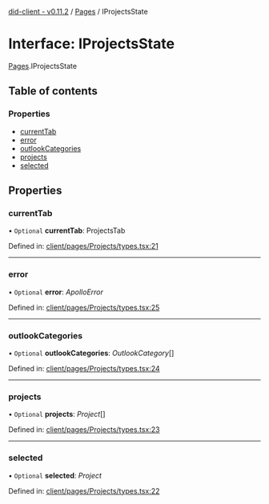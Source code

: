[did-client - v0.11.2](../README.md) / [Pages](../modules/pages.md) / IProjectsState

# Interface: IProjectsState

[Pages](../modules/pages.md).IProjectsState

## Table of contents

### Properties

- [currentTab](pages.iprojectsstate.md#currenttab)
- [error](pages.iprojectsstate.md#error)
- [outlookCategories](pages.iprojectsstate.md#outlookcategories)
- [projects](pages.iprojectsstate.md#projects)
- [selected](pages.iprojectsstate.md#selected)

## Properties

### currentTab

• `Optional` **currentTab**: ProjectsTab

Defined in: [client/pages/Projects/types.tsx:21](https://github.com/Puzzlepart/did/blob/dev/client/pages/Projects/types.tsx#L21)

___

### error

• `Optional` **error**: *ApolloError*

Defined in: [client/pages/Projects/types.tsx:25](https://github.com/Puzzlepart/did/blob/dev/client/pages/Projects/types.tsx#L25)

___

### outlookCategories

• `Optional` **outlookCategories**: *OutlookCategory*[]

Defined in: [client/pages/Projects/types.tsx:24](https://github.com/Puzzlepart/did/blob/dev/client/pages/Projects/types.tsx#L24)

___

### projects

• `Optional` **projects**: *Project*[]

Defined in: [client/pages/Projects/types.tsx:23](https://github.com/Puzzlepart/did/blob/dev/client/pages/Projects/types.tsx#L23)

___

### selected

• `Optional` **selected**: *Project*

Defined in: [client/pages/Projects/types.tsx:22](https://github.com/Puzzlepart/did/blob/dev/client/pages/Projects/types.tsx#L22)
